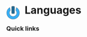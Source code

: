 # Languages <img style="margin: 6px 13px 0px 0px" align="left" src="../../data/images/logo_36x36.png" />

### Quick links

<!-- 
vim: ts=2:sw=2:sts=2
-->
